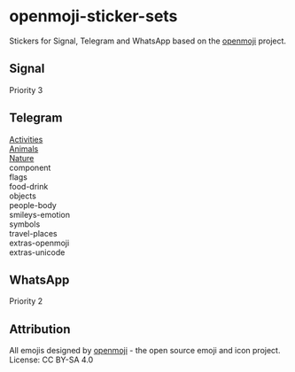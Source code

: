 # openmoji-sticker-sets
Stickers for Signal, Telegram and WhatsApp based on the [openmoji](https://github.com/hfg-gmuend/openmoji) project.  

## Signal
Priority 3

## Telegram  
[Activities](https://t.me/addstickers/OpenMojiActivities)  
[Animals](https://t.me/addstickers/OpenMojiAnimals)  
[Nature](https://t.me/addstickers/OpenMojiNature)  
component  
flags  
food-drink  
objects  
people-body  
smileys-emotion  
symbols  
travel-places  
extras-openmoji  
extras-unicode  

## WhatsApp
Priority 2

## Attribution
All emojis designed by [openmoji](https://github.com/hfg-gmuend/openmoji) - the open source emoji and icon project. License: CC BY-SA 4.0
